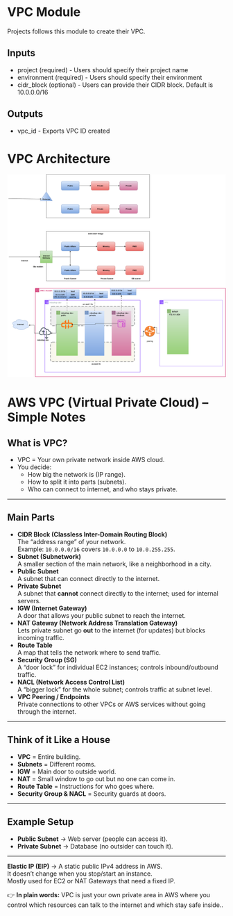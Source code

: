 # VPC Module
Projects follows this module to create their VPC.

## Inputs
* project (required) - Users should specify their project name
* environment (required) - Users should specify their environment
* cidr_block (optional) - Users can provide their CIDR block. Default is 10.0.0.0/16

## Outputs
* vpc_id - Exports VPC ID created

# VPC Architecture

![Diagram](images/VPC.svg)


# AWS VPC (Virtual Private Cloud) – Simple Notes

## What is VPC?
- VPC = Your own private network inside AWS cloud.  
- You decide:
  - How big the network is (IP range).  
  - How to split it into parts (subnets).  
  - Who can connect to internet, and who stays private.  

---

## Main Parts
- **CIDR Block (Classless Inter-Domain Routing Block)**  
  The “address range” of your network.  
  Example: `10.0.0.0/16` covers `10.0.0.0` to `10.0.255.255`.
- **Subnet (Subnetwork)**  
  A smaller section of the main network, like a neighborhood in a city.
- **Public Subnet**  
  A subnet that can connect directly to the internet.
- **Private Subnet**  
  A subnet that **cannot** connect directly to the internet; used for internal servers.
- **IGW (Internet Gateway)**  
  A door that allows your public subnet to reach the internet.
- **NAT Gateway (Network Address Translation Gateway)**  
  Lets private subnet go **out** to the internet (for updates) but blocks incoming traffic.
- **Route Table**  
  A map that tells the network where to send traffic.
- **Security Group (SG)**  
  A “door lock” for individual EC2 instances; controls inbound/outbound traffic.
- **NACL (Network Access Control List)**  
  A “bigger lock” for the whole subnet; controls traffic at subnet level.
- **VPC Peering / Endpoints**  
  Private connections to other VPCs or AWS services without going through the internet.
  

---

## Think of it Like a House
- **VPC** = Entire building.  
- **Subnets** = Different rooms.  
- **IGW** = Main door to outside world.  
- **NAT** = Small window to go out but no one can come in.  
- **Route Table** = Instructions for who goes where.  
- **Security Group & NACL** = Security guards at doors.  

---

## Example Setup
- **Public Subnet** → Web server (people can access it).  
- **Private Subnet** → Database (no outsider can touch it).  

---
**Elastic IP (EIP)** → A static public IPv4 address in AWS.  
It doesn’t change when you stop/start an instance.  
Mostly used for EC2 or NAT Gateways that need a fixed IP.  

👉 **In plain words:** VPC is just your own private area in AWS where you control which resources can talk to the internet and which stay safe inside..
